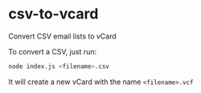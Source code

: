 # csv-to-vcard

Convert CSV email lists to vCard

To convert a CSV, just run:

```bash
node index.js <filename>.csv
```

It will create a new vCard with the name `<filename>.vcf`
